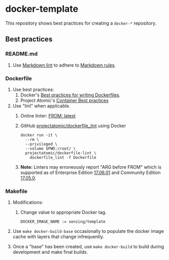 # docker-template

This repository shows best practices for creating a `docker-*` repository.

## Best practices

### README.md

1. Use [Markdown lint](https://dlaa.me/markdownlint/) to adhere to
    [Markdown rules](https://github.com/DavidAnson/markdownlint/blob/master/doc/Rules.md).

### Dockerfile

1. Use best practices:
    1. Docker's [Best practices for writing Dockerfiles](https://docs.docker.com/develop/develop-images/dockerfile_best-practices/).
    1. Project Atomic's [Container Best practices](http://docs.projectatomic.io/container-best-practices)
1. Use "lint" when applicable.
    1. Online linter: [FROM: latest](https://www.fromlatest.io)
    1. GitHub [projectatomic/dockerfile_lint](https://github.com/projectatomic/dockerfile_lint) using Docker

        ```console
        docker run -it \
          --rm \
          --privileged \
          --volume $PWD:/root/ \
          projectatomic/dockerfile-lint \
            dockerfile_lint -f Dockerfile
        ```

    1. **Note:** Linters may erroneously report "ARG before FROM" which is supported as of
        Enterprise Edition [17.06.01](https://docs.docker.com/engine/release-notes/#17061-ee-1) and
        Community Edition [17.05.0](https://docs.docker.com/engine/release-notes/#17050-ce).

### Makefile

1. Modifications:
    1. Change value to appropriate Docker tag.

        ```make
        DOCKER_IMAGE_NAME := senzing/template
        ```

1. Use `make docker-build-base` occasionally to populate the docker image cache with layers that change infrequently.
1. Once a "base" has been created, use `make docker-build` to build during development and make final builds.
